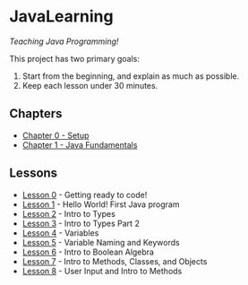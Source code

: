 # JavaLearning

_Teaching Java Programming!_

This project has two primary goals:

1. Start from the beginning, and explain as much as possible.
2. Keep each lesson under 30 minutes.

## Chapters

* [Chapter 0 - Setup](chapter-000)
* [Chapter 1 - Java Fundamentals](chapter-001)

## Lessons

* [Lesson 0](lesson-000) - Getting ready to code!
* [Lesson 1](chapter-001/lesson-000) - Hello World! First Java program
* [Lesson 2](lesson-002) - Intro to Types
* [Lesson 3](lesson-003) - Intro to Types Part 2
* [Lesson 4](lesson-004) - Variables
* [Lesson 5](lesson-005) - Variable Naming and Keywords
* [Lesson 6](lesson-006) - Intro to Boolean Algebra
* [Lesson 7](lesson-007) - Intro to Methods, Classes, and Objects
* [Lesson 8](lesson-008) - User Input and Intro to Methods